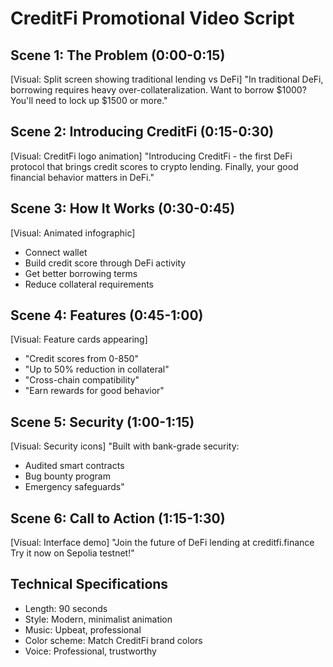# CreditFi Promotional Video Script

## Scene 1: The Problem (0:00-0:15)
[Visual: Split screen showing traditional lending vs DeFi]
"In traditional DeFi, borrowing requires heavy over-collateralization. Want to borrow $1000? You'll need to lock up $1500 or more."

## Scene 2: Introducing CreditFi (0:15-0:30)
[Visual: CreditFi logo animation]
"Introducing CreditFi - the first DeFi protocol that brings credit scores to crypto lending. Finally, your good financial behavior matters in DeFi."

## Scene 3: How It Works (0:30-0:45)
[Visual: Animated infographic]
- Connect wallet
- Build credit score through DeFi activity
- Get better borrowing terms
- Reduce collateral requirements

## Scene 4: Features (0:45-1:00)
[Visual: Feature cards appearing]
- "Credit scores from 0-850"
- "Up to 50% reduction in collateral"
- "Cross-chain compatibility"
- "Earn rewards for good behavior"

## Scene 5: Security (1:00-1:15)
[Visual: Security icons]
"Built with bank-grade security:
- Audited smart contracts
- Bug bounty program
- Emergency safeguards"

## Scene 6: Call to Action (1:15-1:30)
[Visual: Interface demo]
"Join the future of DeFi lending at creditfi.finance
Try it now on Sepolia testnet!"

## Technical Specifications
- Length: 90 seconds
- Style: Modern, minimalist animation
- Music: Upbeat, professional
- Color scheme: Match CreditFi brand colors
- Voice: Professional, trustworthy 